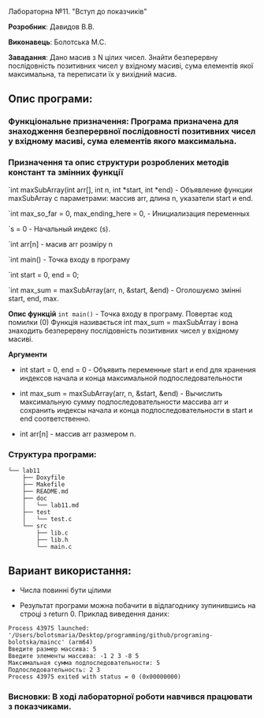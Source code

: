 Лабораторна №11. "Вступ до показчиків"

**Розробник**: Давидов В.В.

**Виконавець**: Болотська М.С.

**Завадання**: Дано масив з N цілих чисел. Знайти безперервну послідовність позитивних чисел у вхідному масиві, сума елементів якої максимальна, та переписати їх у вихідний масив.

## Опис програми:

### Функціональне призначення: Програма призначена для знаходження безперервної послідовності позитивних чисел у вхідному масиві, сума елементів якого максимальна.

### Призначення та опис структури розроблених методів констант та змінних функції 

`int maxSubArray(int arr[], int n, int *start, int *end) - Объявление функции maxSubArray с параметрами: массив arr, длина n, указатели start и end.

`int max_so_far = 0, max_ending_here = 0,  - Инициализация переменных

`s = 0 - Начальный индекс (s).

`int arr[n] - масив arr розміру n

`int main() - Точка входу в програму

`int start = 0, end = 0;

`int max_sum = maxSubArray(arr, n, &start, &end) - Оголошуємо змінні start, end, max.  
 	
**Опис функцій**
  `int main()` - Точка входу в програму. Повертає код помилки (0)
  Функція називається int max_sum = maxSubArray і вона знаходить безперервну послідовність позитивних чисел у вхідному масиві.

**Аргументи**

   - int start = 0, end = 0 - Объявить переменные start и end для хранения индексов начала и конца максимальной подпоследовательности

   - int max_sum = maxSubArray(arr, n, &start, &end) - Вычислить максимальную сумму подпоследовательности массива arr и сохранить индексы начала и конца подпоследовательности в start и end соответственно.

   - int arr[n] - массив arr размером n.
    
### Структура програми:  
```
└── lab11
    ├── Doxyfile
    ├── Makefile
    ├── README.md
    ├── doc
    │   └── lab11.md
    ├── test
    │   └── test.c
    └── src
        ├── lib.c
        ├── lib.h
        └── main.c
```

## Вариант використання:
- Числа повинні бути цілими

- Результат програми можна побачити в відлагоднику зупинившись на строці з return 0. Приклад виведення даних:

```
Process 43975 launched: '/Users/bolotsmaria/Desktop/programming/github/programing-bolotska/maincc' (arm64)
Введите размер массива: 5 
Введите элементы массива: -1 2 3 -8 5
Максимальная сумма подпоследовательности: 5
Подпоследовательность: 2 3 
Process 43975 exited with status = 0 (0x00000000) 
```

### Висновки: В ході лабораторної роботи навчився працювати з показчиками.
